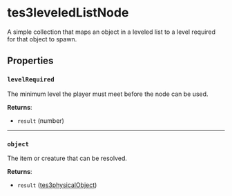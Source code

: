 # tes3leveledListNode
<div class="search_terms" style="display: none">tes3leveledlistnode, leveledlistnode</div>

<!---
	This file is autogenerated. Do not edit this file manually. Your changes will be ignored.
	More information: https://github.com/MWSE/MWSE/tree/master/docs
-->

A simple collection that maps an object in a leveled list to a level required for that object to spawn.

## Properties

### `levelRequired`
<div class="search_terms" style="display: none">levelrequired</div>

The minimum level the player must meet before the node can be used.

**Returns**:

* `result` (number)

***

### `object`
<div class="search_terms" style="display: none">object</div>

The item or creature that can be resolved.

**Returns**:

* `result` ([tes3physicalObject](../types/tes3physicalObject.md))

